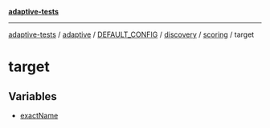 [**adaptive-tests**](../../../../../../../../../README.md)

***

[adaptive-tests](../../../../../../../../../README.md) / [adaptive](../../../../../../../../README.md) / [DEFAULT\_CONFIG](../../../../../../README.md) / [discovery](../../../../README.md) / [scoring](../../README.md) / target

# target

## Variables

- [exactName](variables/exactName.md)
